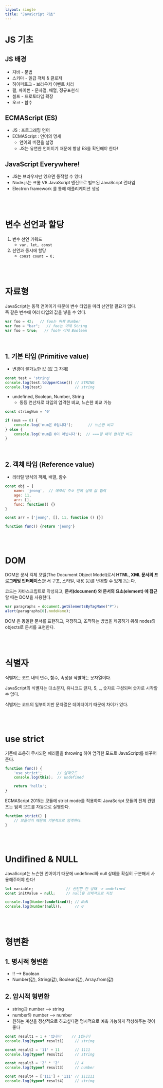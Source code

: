 ```yaml
---
layout: single
title: "JavaScript 기초"
---
```


# JS 기초

## JS 배경

- 자바 - 문법
- 스키마 - 일급 객체 & 클로저
- 하이퍼토크 - 브라우저 이벤트 처리
- 펄, 파이썬 - 문자열, 배열, 정규표현식
- 셀프 - 프로토타입 확장
- 오크 - 함수

## ECMAScript (ES)

- JS : 프로그래밍 언어
- ECMAScript : 언어의 명세
    - 언어의 버전을 설명
    - JS는 유연한 언어이기 때문에 항상 ES를 확인해야 한다!
    

## JavaScript Everywhere!

- JS는 브라우저만 있으면 동작할 수 있다
- Node.js는 크롬 V8 JavaScript 엔진으로 빌드된 JavaScript 런타임
- Electron framework 를 통해 애플리케이션 생성

<br><br>

# 변수 선언과 할당

1. 변수 선언 키워드
    - `var, let, const`
2. 선언과 동시에 할당
    - `const count = 0;`

<br><br>

# 자료형
JavaScript는 동적 언어이기 때문에 변수 타입을 미리 선언할 필요가 없다.  
즉 같은 변수에 여러 타입의 값을 넣을 수 있다.
```javascript
var foo = 42;   // foo는 이제 Number
var foo = "bar";   // foo는 이제 String
var foo = true;   // foo는 이제 Boolean
```

<br>

## 1. 기본 타입 (Primitive value)

- 변경이 불가능한 값 (값 그 자체)
```js
const test = 'string'
console.log(test.toUpperCase()) // STRING
console.log(test)               // string
```
- undefined, Boolean, Number, String
    - 동등 연산자로 타입의 엄격한 비교, 느슨한 비교 가능
        
```javascript
const stringNum = '0'

if (num == 0) {
    console.log('num은 0입니다');       // 느슨한 비교
} else {
    console.log('num은 0이 아닙니다');  // ===일 때의 엄격한 비교
}
```
<br>

## 2. 객체 타입 (Reference value)
- 리터럴 방식의 객체, 배열, 함수
```javascript
const obj = {
    name: 'jeong',  // 메모리 주소 안에 실제 값 입력
    age: 11,
    arr: [],
    func: function() {}
}

const arr = ['jeong', [], 11, function () {}]

function func() {return 'jeong'}
```

<br><br>

# DOM
DOM은 문서 객체 모델(The Document Object Model)로서 <b>HTML, XML 문서의 프로그래밍 인터페이스</b>(문서 구조, 스타일, 내용 등)를 변경할 수 있게 돕는다.  

코드는 자바스크립트로 작성되고, <b>문서(document) 와 문서의 요소(element) 에 접근</b>할 때는 DOM을 사용한다.

```javascript
var paragraphs = document.getElementsByTagName("P");
alert(paragraphs[0].nodeName);
```

DOM 은 동일한 문서를 표현하고, 저장하고, 조작하는 방법을 제공하기 위해 nodes와 objects로 문서를 표현한다.

<br><br>

# 식별자
식별자는 코드 내의 변수, 함수, 속성을 식별하는 문자열이다.

JavaScript의 식별자는 대소문자, 유니코드 글자, $, _, 숫자로 구성되며 숫자로 시작할 수 없다.

식별자는 코드의 일부이지만 문자열은 데이터이기 때문에 차이가 있다.

<br><br>

# use strict
기존에 조용히 무시되던 에러들을 throwing 하여 엄격한 모드로 JavaScript를 바꾸어준다.
```javascript
function func() {
    'use strict';       // 엄격모드
    console.log(this);  // undefined

    return 'hello';
}
```
ECMAScript 2015는 모듈에 strict mode를 적용하여 JavaScript 모듈의 전체 컨텐츠는 엄격 모드를 자동으로 실행한다.
```javascript
function strict() {
    // 모듈이기 때문에 기본적으로 엄격하다.
}
```

<br><br>

# Undifined & NULL
JavaScript는 느슨한 언어이기 때문에 undefined와 null 상태를 확실히 구분해서 사용해주어야 한다!
```js
let variable;               // 선언만 한 상태 -> undefined
const initValue = null;     // null을 강제적으로 지정

console.log(Number(undefined)); // NaN
console.log(Number(null));      // 0
```

<br><br>

# 형변환

## 1. 명시적 형변환
- !! --> Boolean
- Number(값), String(값), Boolean(값), Array.from(값)

## 2. 암시적 형변환
- string과 number --> string
- number와 number --> number
- 원하는 계산을 정상적으로 하고싶다면 명시적으로 예측 가능하게 작성해주는 것이 좋다
```js
const result1 = 1 + '입니다'    // 1입니다
console.log(typeof result1)     // string

const result2 = '11' + 11       // 1111
console.log(typeof result2)     // string

const result3 = '2' * '2'       // 4
console.log(typeof result3)     // number

const result4 = ['111'] + '111' // 111111
console.log(typeof result4)     // string
```